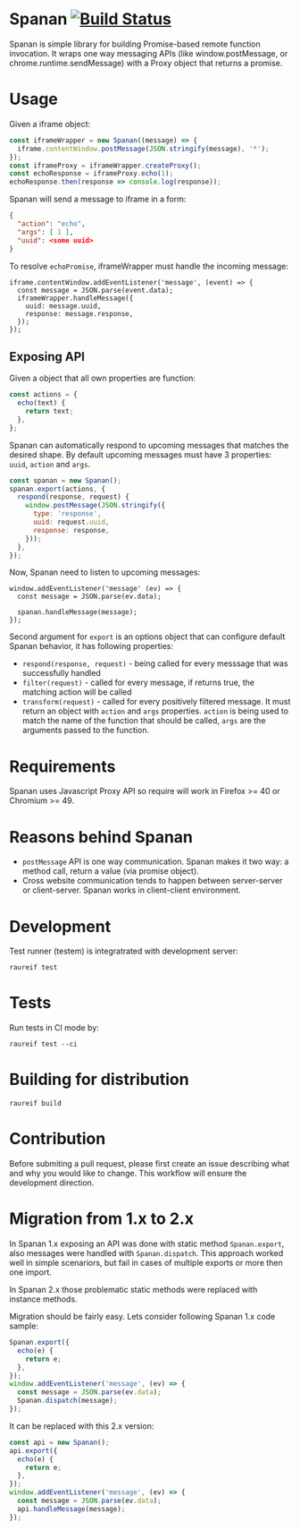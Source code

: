 # Spanan [![Build Status](https://travis-ci.org/chrmod/spanan.svg?branch=master)](https://travis-ci.org/chrmod/spanan)

Spanan is simple library for building Promise-based remote function invocation.
It wraps one way messaging APIs (like window.postMessage, or chrome.runtime.sendMessage)
with a Proxy object that returns a promise.

# Usage

Given a iframe object:

```javascript
const iframeWrapper = new Spanan((message) => {
  iframe.contentWindow.postMessage(JSON.stringify(message), '*');
});
const iframeProxy = iframeWrapper.createProxy();
const echoResponse = iframeProxy.echo(1);
echoResponse.then(response => console.log(response));
```

Spanan will send a message to iframe in a form:

```json
{
  "action": "echo",
  "args": [ 1 ],
  "uuid": <some uuid>
}
```

To resolve `echoPromise`, iframeWrapper must handle the incoming message:

```
iframe.contentWindow.addEventListener('message', (event) => {
  const message = JSON.parse(event.data);
  iframeWrapper.handleMessage({
    uuid: message.uuid,
    response: message.response,
  });
});
```

## Exposing API

Given a object that all own properties are function:

```js
const actions = {
  echo(text) {
    return text;
  },
};
```

Spanan can automatically respond to upcoming messages that matches the desired
shape. By default upcoming messages must have 3 properties: `uuid`, `action` and `args`.

```js
const spanan = new Spanan();
spanan.export(actions, {
  respond(response, request) {
    window.postMessage(JSON.stringify({
      type: 'response',
      uuid: request.uuid,
      response: response,
    }));
  },
});
```

Now, Spanan need to listen to upcoming messages:

```
window.addEventListener('message' (ev) => {
  const message = JSON.parse(ev.data);

  spanan.handleMessage(message);
});
```

Second argument for `export` is an options object that can configure default
Spanan behavior, it has following properties:

* `respond(response, request)` - being called for every messsage that was successfully handled
* `filter(request)` - called for every message, if returns true, the matching action will be called
* `transform(request)` - called for every positively filtered message. It must return an object with `action` and `args` properties. `action` is being used to match the name of the function that should be called, `args` are the arguments passed to the function.

# Requirements

Spanan uses Javascript Proxy API so require will work in Firefox >= 40 or
Chromium >= 49.

# Reasons behind Spanan

- `postMessage` API is one way communication. Spanan makes it two way: a method
  call, return a value (via promise object).
- Cross website communication tends to happen between server-server or
  client-server. Spanan works in client-client environment.


# Development

Test runner (testem) is integratrated with development server:

```
raureif test
```

# Tests

Run tests in CI mode by:

```
raureif test --ci
```

# Building for distribution

```
raureif build
```

# Contribution

Before submiting a pull request, please first create an issue describing what
and why you would like to change. This workflow will ensure the development
direction.

# Migration from 1.x to 2.x

In Spanan 1.x exposing an API was done with static method  `Spanan.export`, also
messages were handled with `Spanan.dispatch`. This approach worked well in
simple scenariors, but fail in cases of multiple exports or more then one import.

In Spanan 2.x those problematic static methods were replaced with instance methods.

Migration should be fairly easy. Lets consider following Spanan 1.x code sample:

```js
Spanan.export({
  echo(e) {
    return e;
  },
});
window.addEventListener('message', (ev) => {
  const message = JSON.parse(ev.data);
  Spanan.dispatch(message);
});
```

It can be replaced with this 2.x version:

```js
const api = new Spanan();
api.export({
  echo(e) {
    return e;
  },
});
window.addEventListener('message', (ev) => {
  const message = JSON.parse(ev.data);
  api.handleMessage(message);
});
```
